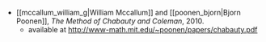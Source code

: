 - [[mccallum_william_g|William Mccallum]] and [[poonen_bjorn|Bjorn Poonen]], *The Method of Chabauty and Coleman*, 2010.
	- available at http://www-math.mit.edu/~poonen/papers/chabauty.pdf
